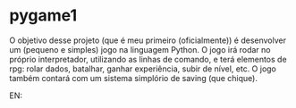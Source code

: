 # pygame1

O objetivo desse projeto (que é meu primeiro (oficialmente)) é desenvolver um (pequeno e simples) jogo na linguagem Python. O jogo irá rodar no próprio interpretador, utilizando as linhas de comando, e terá elementos de rpg: rolar dados, batalhar, ganhar experiência, subir de nível, etc. O jogo também contará com um sistema simplório de saving (que chique).

EN:
